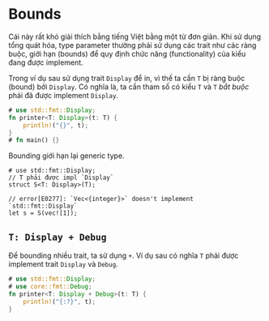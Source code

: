 # Bounds

Cái này rất khó giải thích bằng tiếng Việt bằng một từ đơn giản.
Khi sử dụng tổng quát hóa, type parameter thường phải sử dụng các trait
như các ràng buộc, giới hạn (bounds) để quy định chức năng (functionality) của kiểu
đang được implement.

Trong ví dụ sau sử dụng trait `Display` để in, vì thế ta cần `T` bị ràng buộc (bound)
bởi `Display`. Có nghĩa là, ta cần tham số có kiểu `T` 
và `T` *bắt buộc* phải đã được implement `Display`.


```rust
# use std::fmt::Display;
fn printer<T: Display>(t: T) {
    println!("{}", t);
}
# fn main() {}
```

Bounding giới hạn lại generic type. 

```rust,compile_fail
# use std::fmt::Display;
// T phải được impl `Display`
struct S<T: Display>(T);

// error[E0277]: `Vec<{integer}>` doesn't implement `std::fmt::Display`
let s = S(vec![1]);
```

## `T: Display + Debug`

Để bounding nhiều trait, ta sử dụng `+`. 
Ví dụ sau có nghĩa `T` phải được implement trait `Display` và `Debug`.

```rust
# use std::fmt::Display;
# use core::fmt::Debug;
fn printer<T: Display + Debug>(t: T) {
    println!("{:?}", t);
}
```